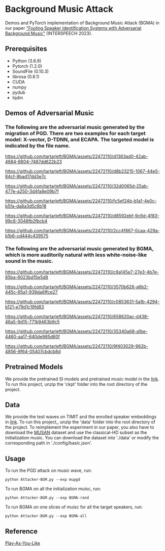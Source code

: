 # Background Music Attack
Demos and PyTorch implementation of Background Music Attack (BGMA) in our paper ["Fooling Speaker Identification Systems with Adversarial Background Music"](https://www.isca-archive.org/interspeech_2023/zuo23_interspeech.html) (INTERSPEECH 2023).

## Prerequisites
* Python (3.6.9)
* Pytorch (1.2.0)
* SoundFile (0.10.3)
* librosa (0.8.1)
* CUDA
* numpy
* pydub
* tqdm


## Demos of Adversarial Music
### The following are the adversarial music generated by the migration of PGD. There are two examples for each target model: X-vector, D-TDNN, and ECAPA. The targeted model is indicated by the file name.



https://github.com/tartarleft/BGMA/assets/22472110/d1363ad0-42ab-4684-8804-7487dd622b23


https://github.com/tartarleft/BGMA/assets/22472110/d8b23215-1067-44e5-84cf-8bad17dd3e7c


https://github.com/tartarleft/BGMA/assets/22472110/32d0065d-25ab-477e-a250-3d4fa8e09b7f


https://github.com/tartarleft/BGMA/assets/22472110/fc5ef24b-b1a1-4e0c-b5fa-da8a3d5c6b18


https://github.com/tartarleft/BGMA/assets/22472110/d8592ebf-9c6d-4f83-99c8-3048fb2fbcb4


https://github.com/tartarleft/BGMA/assets/22472110/2cc4f867-0caa-429a-b1b6-cd444c439575

### The following are the adversarial music generated by BGMA, which is more auditorily natural with less white-noise-like sound in the music.



https://github.com/tartarleft/BGMA/assets/22472110/c9a145e7-27e3-4b7e-85ba-6023bd15e5d8


https://github.com/tartarleft/BGMA/assets/22472110/3570b628-a6b2-445c-95a1-939da6ffce27


https://github.com/tartarleft/BGMA/assets/22472110/c0853631-5a1b-4294-b121-e79d1c19fd83


https://github.com/tartarleft/BGMA/assets/22472110/658620ac-d438-46a5-9d15-771b9463b9c5


https://github.com/tartarleft/BGMA/assets/22472110/35340a68-a1be-4460-aa17-640de985d60f


https://github.com/tartarleft/BGMA/assets/22472110/9f403029-962b-4856-8f64-05407cbdcb8d




## Pretrained Models

We provide the pretrained SI models and pretrained music model in the [link](https://drive.google.com/file/d/1HImd_K88Q7cLkRowbDV-CpItgsjnlF3B/view?usp=drive_link). To run this project, unzip the 'ckpt' folder into the root directory of the project.
## Data
We provide the test waves on TIMIT and the enrolled speaker embeddings in [link](https://drive.google.com/file/d/1lnlc32JP2fpRWDkrO7pt9kgXOLbcqu2J/view?usp=sharing). To run this project,, unzip the 'data' folder into the root directory of the project. To reimplement the experiment in our paper, you also have to download the [MUSAN](https://www.openslr.org/17/) dataset and use the classical-HD subset as the initialization music. You can download the dataset into './data' or modify the corresponding path in './config/basic.json'.
 
## Usage
To run the PGD attack on music wave, run:
```
python Attacker-BGM.py --exp mupgd
```
To run BGMA on all the initialization muisc, run:
```
python Attacker-BGM.py --exp BGMA-rand
```

To run BGMA on one slices of muisc for all the target speakers, run:
```
python Attacker-BGM.py --exp BGMA-all
```

## Reference
[Play-As-You-Like](https://github.com/ChienYuLu/Play-As-You-Like-Timbre-Enhanced-Multi-modal-Music-Style-Transfer)

